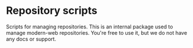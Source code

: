 # Repository scripts

Scripts for managing repositories. This is an internal package used to manage modern-web repositories. You're free to use it, but we do not have any docs or support.
